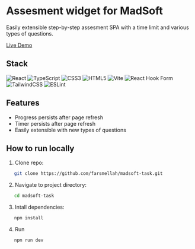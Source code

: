 # Assesment widget for MadSoft

Easily extensible step-by-step assesment SPA with a time limit and various types of questions.

[Live Demo](https://quiet-nougat-e3eae9.netlify.app/)

## Stack

![React](https://img.shields.io/badge/react-%2320232a.svg?style=for-the-badge&logo=react&logoColor=%2361DAFB)
![TypeScript](https://img.shields.io/badge/typescript-%23007ACC.svg?style=for-the-badge&logo=typescript&logoColor=white)
![CSS3](https://img.shields.io/badge/css3-%231572B6.svg?style=for-the-badge&logo=css3&logoColor=white)
![HTML5](https://img.shields.io/badge/html5-%23E34F26.svg?style=for-the-badge&logo=html5&logoColor=white)
![Vite](https://img.shields.io/badge/vite-%23646CFF.svg?style=for-the-badge&logo=vite&logoColor=white)
![React Hook Form](https://img.shields.io/badge/React%20Hook%20Form-%23EC5990.svg?style=for-the-badge&logo=reacthookform&logoColor=white)
![TailwindCSS](https://img.shields.io/badge/tailwindcss-%2338B2AC.svg?style=for-the-badge&logo=tailwind-css&logoColor=white)
![ESLint](https://img.shields.io/badge/ESLint-4B3263?style=for-the-badge&logo=eslint&logoColor=white)

## Features

- Progress persists after page refresh
- Timer persists after page refresh
- Easily extensible with new types of questions

## How to run locally

1. Clone repo:

```bash
   git clone https://github.com/farsmellah/madsoft-task.git
```

2. Navigate to project directory:

```bash
   cd madsoft-task
```

3. Intall dependencies:

```bash
   npm install
```

4. Run

```bash
   npm run dev
```
